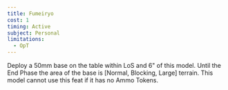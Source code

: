 ```yaml
---
title: Fumeiryo
cost: 1
timing: Active
subject: Personal
limitations:
  - OpT
---
```

Deploy a 50mm base on the table within LoS and 6" of this model. Until the End Phase the area of the base is [Normal, Blocking, Large] terrain. This model cannot use this feat if it has no Ammo Tokens.